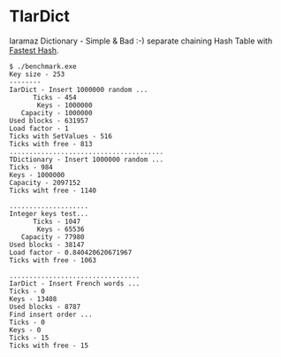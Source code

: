 # TIarDict

Iaramaz Dictionary - Simple & Bad :-) separate chaining Hash Table 
with [Fastest Hash](http://www.sanmayce.com/Fastest_Hash/).

```
$ ./benchmark.exe
Key size - 253
--------
IarDict - Insert 1000000 random ...
      Ticks - 454
       Keys - 1000000
   Capacity - 1000000
Used blocks - 631957
Load factor - 1
Ticks with SetValues - 516
Ticks with free - 813
.......................................
TDictionary - Insert 1000000 random ...
Ticks - 984
Keys - 1000000
Capacity - 2097152
Ticks wiht free - 1140

....................
Integer keys test...
      Ticks - 1047
       Keys - 65536
   Capacity - 77980
Used blocks - 38147
Load factor - 0.840420620671967
Ticks with free - 1063

.................................
IarDict - Insert French words ...
Ticks - 0
Keys - 13408
Used blocks - 8787
Find insert order ...
Ticks - 0
Keys - 0
Ticks - 15
Ticks with free - 15
```
